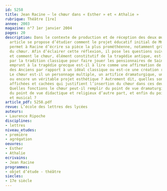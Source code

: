 ```yaml
---
id: 5258
title: Jean Racine – le chœur dans « Esther » et « Athalie »
rubrique: Théâtre [1re]
annee: 2003
magazine: n°7 1er janvier 2004
pages: 20
description: Dans le contexte de production et de réception des deux œuvres, cet
  article se propose d’étudier comment le projet éducatif initial de Mme de Maintenon
  permet à Racine d’écrire sa pièce la plus prométhéenne, notamment grâce à la présence
  du chœur. Afin d’éclairer cette réflexion, il pose les questions suivantes – pourquoi
  et comment le chœur, élément constitutif de la tragédie antique, est-il réapproprié
  par la tradition classique pour faire jouer les pensionnaires de Saint-Cyr ? Cet
  emprunt à la tragédie grecque est-il à lire comme une affirmation de la position
  des Anciens par rapport à un idéal classique ou est-ce une création racinienne moderne ?
  Le chœur est-il un personnage multiple, un artifice dramaturgique, un ornement poétique
  ou encore un véritable projet esthétique ? Autrement dit, quelles sont les raisons
  affichées et cachées qui justifient l’insertion du chœur dans ces deux tragédies ?
  Quelles fonctions le chœur peut-il remplir du point de vue dramaturgique d’une part,
  du point de vue didactique et religieux d’autre part, et enfin du point de vue poétique
  et musical ?
article_pdf: 5258.pdf
revue: L’école des lettres des lycées
auteurs:
- Laurence Ripoche
disciplines:
- lettres
niveau_etudes:
- première
- agrégation
oeuvres:
- Esther
- Athalie
ecrivains:
- Jean Racine
programmes:
- objet d’étude - théâtre
siecles:
- 17e siècle
---
```

